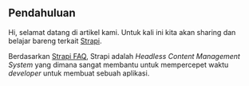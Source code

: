 ## Pendahuluan

Hi, selamat datang di artikel kami. Untuk kali ini kita akan sharing dan belajar bareng terkait [Strapi](https://strapi.io). 

Berdasarkan [Strapi FAQ](https://strapi.io/faq), Strapi adalah _Headless Content Management System_ yang dimana sangat membantu untuk mempercepet waktu _developer_ untuk membuat sebuah aplikasi. 